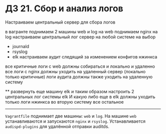 # ДЗ 21. Сбор и анализ логов
Настраиваем центральный сервер для сбора логов

в вагранте поднимаем 2 машины web и log на web поднимаем nginx на log настраиваем центральный лог сервер на любой системе на выбор

* journald
* rsyslog
* elk настраиваем аудит следящий за изменением конфигов нжинкса

все критичные логи с web должны собираться и локально и удаленно все логи с nginx должны уходить на удаленный сервер (локально только критичные) логи аудита должны также уходить на удаленную систему

** развернуть еще машину elk и таким образом настроить 2 центральных лог системы elk И какую либо еще в elk должны уходить только логи нжинкса во вторую систему все остальное

----
`Vagrantfile` поднимает две машины: `web` и `log`.
На машине `web` устанавливаются и запускаются `nginx` и `rsyslog`.
Устанавливается `audispd-plugins` для удалённой отправки auditds.


